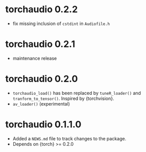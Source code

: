 
# torchaudio 0.2.2
* fix missing inclusion of `cstdint` in `Audiofile.h`

# torchaudio 0.2.1
* maintenance release

# torchaudio 0.2.0
* `torchaudio_load()` has been replaced by `tuneR_loader()` and `tranform_to_tensor()`. Inspired by {torchvision}.
* `av_loader()` (experimental)

# torchaudio 0.1.1.0
* Added a `NEWS.md` file to track changes to the package.
* Depends on {torch} >= 0.2.0

